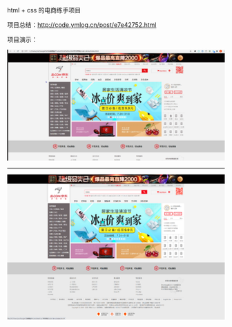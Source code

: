 

html + css 的电商练手项目



项目总结：http://code.ymlog.cn/post/e7e42752.html



项目演示：

![Gif演示](images/jd-demo-项目演示.gif)

---

![静态图](images/static-shortcut-demo.png)

